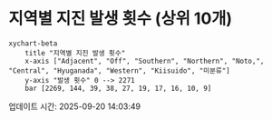 # 지역별 지진 발생 횟수 (상위 10개)

```mermaid
xychart-beta
    title "지역별 지진 발생 횟수"
    x-axis ["Adjacent", "Off", "Southern", "Northern", "Noto,", "Central", "Hyuganada", "Western", "Kiisuido", "미분류"]
    y-axis "발생 횟수" 0 --> 2271
    bar [2269, 144, 39, 38, 27, 19, 17, 16, 10, 9]
```

업데이트 시간: 2025-09-20 14:03:49
